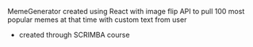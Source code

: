 MemeGenerator created using React with image flip API to pull 100 most popular memes at that time with custom text from user
 - created through SCRIMBA course
